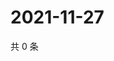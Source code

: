# 2021-11-27

共 0 条

<!-- BEGIN WEIBO -->
<!-- 最后更新时间 Sat Nov 27 2021 19:00:39 GMT+0800 (China Standard Time) -->

<!-- END WEIBO -->
